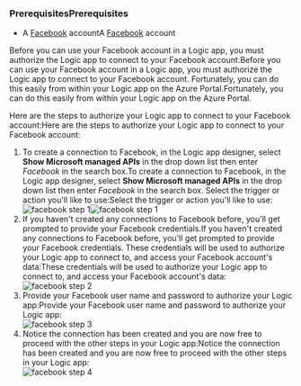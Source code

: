 ### <a name="prerequisites"></a><span data-ttu-id="09e4d-101">Prerequisites</span><span class="sxs-lookup"><span data-stu-id="09e4d-101">Prerequisites</span></span>
* <span data-ttu-id="09e4d-102">A [Facebook](https://www.facebook.com/) account</span><span class="sxs-lookup"><span data-stu-id="09e4d-102">A [Facebook](https://www.facebook.com/) account</span></span> 

<span data-ttu-id="09e4d-103">Before you can use your Facebook account in a Logic app, you must authorize the Logic app to connect to your Facebook account.</span><span class="sxs-lookup"><span data-stu-id="09e4d-103">Before you can use your Facebook account in a Logic app, you must authorize the Logic app to connect to your Facebook account.</span></span> <span data-ttu-id="09e4d-104">Fortunately, you can do this easily from within your Logic app on the Azure Portal.</span><span class="sxs-lookup"><span data-stu-id="09e4d-104">Fortunately, you can do this easily from within your Logic app on the Azure Portal.</span></span> 

<span data-ttu-id="09e4d-105">Here are the steps to authorize your Logic app to connect to your Facebook account:</span><span class="sxs-lookup"><span data-stu-id="09e4d-105">Here are the steps to authorize your Logic app to connect to your Facebook account:</span></span>

1. <span data-ttu-id="09e4d-106">To create a connection to Facebook, in the Logic app designer, select **Show Microsoft managed APIs** in the drop down list then enter *Facebook* in the search box.</span><span class="sxs-lookup"><span data-stu-id="09e4d-106">To create a connection to Facebook, in the Logic app designer, select **Show Microsoft managed APIs** in the drop down list then enter *Facebook* in the search box.</span></span> <span data-ttu-id="09e4d-107">Select the trigger or action you'll like to use:</span><span class="sxs-lookup"><span data-stu-id="09e4d-107">Select the trigger or action you'll like to use:</span></span>  
   <span data-ttu-id="09e4d-108">![facebook step 1](https://docstestmedia1.blob.core.windows.net/azure-media/includes/media/connectors-create-api-facebook/facebook-1.png)</span><span class="sxs-lookup"><span data-stu-id="09e4d-108">![facebook step 1](https://docstestmedia1.blob.core.windows.net/azure-media/includes/media/connectors-create-api-facebook/facebook-1.png)</span></span>
2. <span data-ttu-id="09e4d-109">If you haven't created any connections to Facebook before, you'll get prompted to provide your Facebook credentials.</span><span class="sxs-lookup"><span data-stu-id="09e4d-109">If you haven't created any connections to Facebook before, you'll get prompted to provide your Facebook credentials.</span></span> <span data-ttu-id="09e4d-110">These credentials will be used to authorize your Logic app to connect to, and access your Facebook account's data:</span><span class="sxs-lookup"><span data-stu-id="09e4d-110">These credentials will be used to authorize your Logic app to connect to, and access your Facebook account's data:</span></span>  
   ![facebook step 2](https://docstestmedia1.blob.core.windows.net/azure-media/includes/media/connectors-create-api-facebook/facebook-2.png)
3. <span data-ttu-id="09e4d-112">Provide your Facebook user name and password to authorize your Logic app:</span><span class="sxs-lookup"><span data-stu-id="09e4d-112">Provide your Facebook user name and password to authorize your Logic app:</span></span>  
   ![facebook step 3](https://docstestmedia1.blob.core.windows.net/azure-media/includes/media/connectors-create-api-facebook/facebook-3.png)   
4. <span data-ttu-id="09e4d-114">Notice the connection has been created and you are now free to proceed with the other steps in your Logic app:</span><span class="sxs-lookup"><span data-stu-id="09e4d-114">Notice the connection has been created and you are now free to proceed with the other steps in your Logic app:</span></span>  
   ![facebook step 4](https://docstestmedia1.blob.core.windows.net/azure-media/includes/media/connectors-create-api-facebook/facebook-4.png)   





